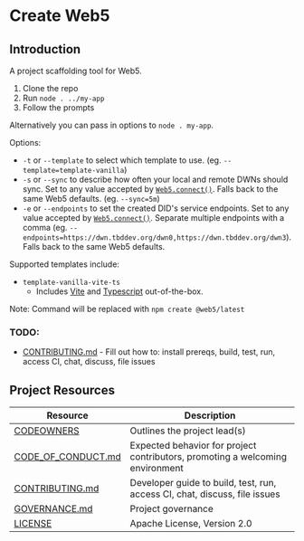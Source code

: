 # Create Web5

## Introduction

A project scaffolding tool for Web5. 

1. Clone the repo
2. Run `node . ../my-app`
3. Follow the prompts

Alternatively you can pass in options to `node . my-app`.

Options: 
- `-t` or `--template` to select which template to use. (eg. `--template=template-vanilla`)
- `-s` or `--sync` to describe how often your local and remote DWNs should sync. Set to any value accepted by [`Web5.connect()`](https://github.com/TBD54566975/web5-js?tab=readme-ov-file#web5connectoptions). Falls back to the same Web5 defaults. (eg. `--sync=5m`)
- `-e` or `--endpoints` to set the created DID's service endpoints. Set to any value accepted by [`Web5.connect()`](https://github.com/TBD54566975/web5-js?tab=readme-ov-file#web5connectoptions). Separate multiple endpoints with a comma (eg. `--endpoints=https://dwn.tbddev.org/dwn0,https://dwn.tbddev.org/dwn3`). Falls back to the same Web5 defaults.

Supported templates include:
- `template-vanilla-vite-ts`
  - Includes [Vite](https://vitejs.dev/) and [Typescript](https://www.typescriptlang.org/) out-of-the-box.

Note: Command will be replaced with `npm create @web5/latest`

### TODO:
- [CONTRIBUTING.md](./CONTRIBUTING.md) - Fill out how to: install prereqs, build, test, run, access CI, chat, discuss, file issues

## Project Resources

| Resource                                   | Description                                                                   |
| ------------------------------------------ | ----------------------------------------------------------------------------- |
| [CODEOWNERS](./CODEOWNERS)                 | Outlines the project lead(s)                                                  |
| [CODE_OF_CONDUCT.md](./CODE_OF_CONDUCT.md) | Expected behavior for project contributors, promoting a welcoming environment |
| [CONTRIBUTING.md](./CONTRIBUTING.md)       | Developer guide to build, test, run, access CI, chat, discuss, file issues    |
| [GOVERNANCE.md](./GOVERNANCE.md)           | Project governance                                                            |
| [LICENSE](./LICENSE)                       | Apache License, Version 2.0                                                   |
